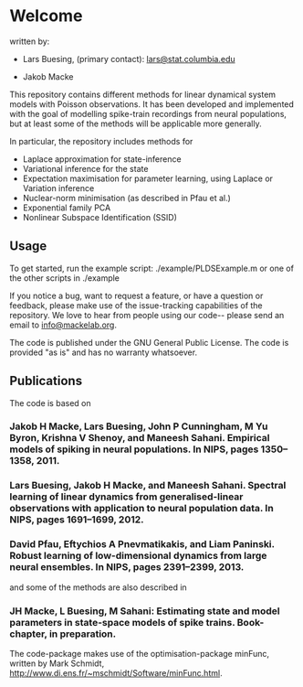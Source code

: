 # Welcome

written by: 
* Lars Buesing, (primary contact): lars@stat.columbia.edu 

* Jakob Macke


This repository contains different methods for linear dynamical system models with Poisson observations. It has been developed and implemented with the goal of modelling spike-train recordings from neural populations, but at least some of the methods will be applicable more generally. 

In particular, the repository includes methods for

* Laplace approximation for state-inference
* Variational inference for the state
* Expectation maximisation for parameter learning, using Laplace or Variation inference
* Nuclear-norm minimisation (as described in Pfau et al.)
* Exponential family PCA
* Nonlinear Subspace Identification (SSID)
 
## Usage

To get started, run the example script: ./example/PLDSExample.m
or one of the other scripts in ./example


If you notice a bug, want to request a feature, or have a question or feedback, please make use of the issue-tracking capabilities of the repository. We love to hear from people using our code-- please send an email to info@mackelab.org.

The code is published under the GNU General Public License. The code is provided "as is" and has no warranty whatsoever. 

## Publications

The code is based on 

### Jakob H Macke, Lars Buesing, John P Cunningham, M Yu Byron, Krishna V Shenoy, and Maneesh Sahani. Empirical models of spiking in neural populations. In NIPS, pages 1350–1358, 2011.

### Lars Buesing, Jakob H Macke, and Maneesh Sahani. Spectral learning of linear dynamics from generalised-linear observations with application to neural population data. In NIPS, pages 1691–1699, 2012.

### David Pfau, Eftychios A Pnevmatikakis, and Liam Paninski. Robust learning of low-dimensional dynamics from large neural ensembles. In NIPS, pages 2391–2399, 2013.

and some of the methods are also described in 

### JH Macke, L Buesing, M Sahani: Estimating state and model parameters in state-space models of spike trains. Book-chapter, in preparation.

The code-package makes use of the optimisation-package minFunc, written by Mark Schmidt,
http://www.di.ens.fr/~mschmidt/Software/minFunc.html.
